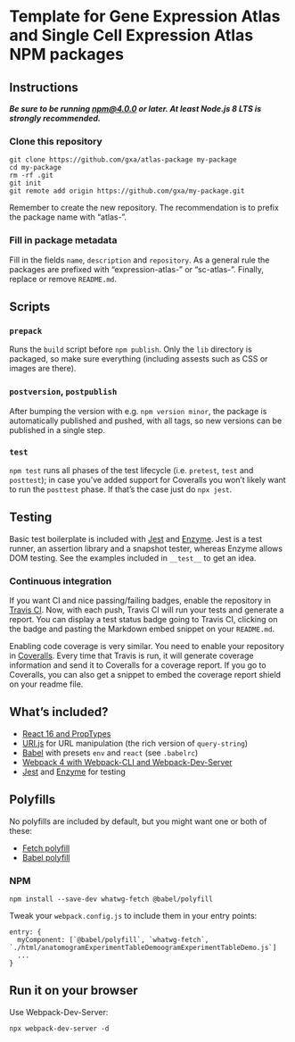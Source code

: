 # Template for Gene Expression Atlas and Single Cell Expression Atlas NPM packages

## Instructions

***Be sure to be running npm@4.0.0 or later. At least Node.js 8 LTS is strongly recommended.***

### Clone this repository
```
git clone https://github.com/gxa/atlas-package my-package
cd my-package
rm -rf .git
git init
git remote add origin https://github.com/gxa/my-package.git
```
Remember to create the new repository. The recommendation is to prefix the package name with “atlas-”.

### Fill in package metadata
Fill in the fields `name`, `description` and `repository`. As a general rule the packages are prefixed with
“expression-atlas-” or “sc-atlas-”. Finally, replace or remove `README.md`.

## Scripts

### `prepack`
Runs the `build` script before `npm publish`. Only the `lib` directory is packaged, so make sure everything (including
assests such as CSS or images are there).

### `postversion`, `postpublish`
After bumping the version with e.g. `npm version minor`, the package is automatically published and pushed, with all
tags, so new versions can be published in a single step.

### `test`
`npm test` runs all phases of the test lifecycle (i.e. `pretest`, `test` and `posttest`); in case you’ve added support
for Coveralls you won’t likely want to run the `posttest` phase. If that’s the case just do `npx jest`.

## Testing
Basic test boilerplate is included with [Jest](https://facebook.github.io/jest/) and
[Enzyme](http://airbnb.io/enzyme/). Jest is a test runner, an assertion library and a snapshot tester, whereas Enzyme
allows DOM testing. See the examples included in `__test__` to get an idea.

### Continuous integration
If you want CI and nice passing/failing badges, enable the repository in [Travis CI](https://travis-ci.org/). Now, with each push, Travis CI will run your tests and generate a report. You can display a test status badge going to
Travis CI, clicking on the badge and pasting the Markdown embed snippet on your `README.md`.

Enabling code coverage is very similar. You need to enable your repository in [Coveralls](https://coveralls.io/).
Every time that Travis is run, it will generate coverage information and send it to Coveralls for a coverage report.
If you go to Coveralls, you can also get a snippet to embed the coverage report shield on your readme file.

## What’s included?
- [React 16 and PropTypes](https://facebook.github.io/react/)
- [URI.js](https://medialize.github.io/URI.js/) for URL manipulation (the rich version of `query-string`)
- [Babel](https://babeljs.io/) with presets `env` and `react` (see `.babelrc`)
- [Webpack 4 with Webpack-CLI and Webpack-Dev-Server](https://webpack.js.org/)
- [Jest](https://facebook.github.io/jest/) and [Enzyme](http://airbnb.io/enzyme/) for testing

## Polyfills
No polyfills are included by default, but you might want one or both of these:
- [Fetch polyfill](https://github.com/github/fetch)
- [Babel polyfill](https://babeljs.io/docs/usage/polyfill/)

### NPM
```
npm install --save-dev whatwg-fetch @babel/polyfill
```

Tweak your `webpack.config.js` to include them in your entry points:
```
entry: {
  myComponent: [`@babel/polyfill`, `whatwg-fetch`, `./html/anatomogramExperimentTableDemoogramExperimentTableDemo.js`]
  ...
}
```

## Run it on your browser
Use Webpack-Dev-Server:
```
npx webpack-dev-server -d
```
